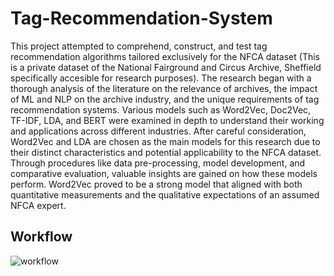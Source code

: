 # Tag-Recommendation-System

This project attempted to comprehend, construct, and test tag recommendation algorithms tailored exclusively for the NFCA dataset (This is a private dataset of the National Fairground and Circus Archive, Sheffield specifically accesible for research purposes). The research began with a thorough analysis of the literature on the relevance of archives, the impact of ML and NLP on the archive industry, and the unique requirements of tag recommendation systems. Various models such as Word2Vec, Doc2Vec, TF-IDF, LDA, and BERT were examined in depth to understand their working and applications across different industries. After careful consideration, Word2Vec and LDA are chosen as the main models for this research due to their distinct characteristics and potential applicability to the NFCA dataset. Through procedures like data pre-processing, model development, and comparative evaluation, valuable insights are gained on how these models perform. Word2Vec proved to be a strong model that aligned with both quantitative measurements and the qualitative expectations of an assumed NFCA expert.

## Workflow

![workflow](https://github.com/Hinal-Srivastava/Tag-Recommendation-System/assets/28009493/e71798ee-83c9-4bf7-87e8-6ce0728b6e73)
